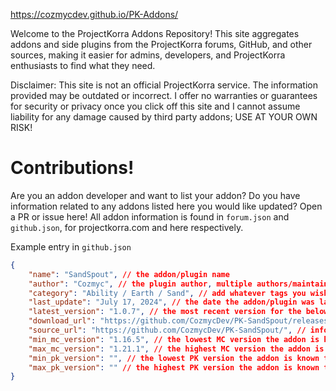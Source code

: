 https://cozmycdev.github.io/PK-Addons/

Welcome to the ProjectKorra Addons Repository! This site aggregates addons and side plugins from the ProjectKorra forums, GitHub, and other sources, making it easier for admins, developers, and ProjectKorra enthusiasts to find what they need.

Disclaimer: This site is not an official ProjectKorra service. The information provided may be outdated or incorrect. I offer no warranties or guarantees for security or privacy once you click off this site and I cannot assume liability for any damage caused by third party addons; USE AT YOUR OWN RISK!

# Contributions!
Are you an addon developer and want to list your addon? 
Do you have information related to any addons listed here you would like updated?
Open a PR or issue here! All addon information is found in `forum.json` and `github.json`, for projectkorra.com and here respectively.

Example entry in `github.json`
```json
{
    "name": "SandSpout", // the addon/plugin name
    "author": "Cozmyc", // the plugin author, multiple authors/maintainers can be listed
    "category": "Ability / Earth / Sand", // add whatever tags you wish! makes it easier to find
    "last_update": "July 17, 2024", // the date the addon/plugin was last updated, it should be in this format for sorting
    "latest_version": "1.0.7", // the most recent version for the below links
    "download_url": "https://github.com/CozmycDev/PK-SandSpout/releases", // download page for the addon
    "source_url": "https://github.com/CozmycDev/PK-SandSpout/", // information page for the addon
    "min_mc_version": "1.16.5", // the lowest MC version the addon is known to support
    "max_mc_version": "1.21.1", // the highest MC version the addon is known to support
    "min_pk_version": "", // the lowest PK version the addon is known to support
    "max_pk_version": "" // the highest PK version the addon is known to support
}
```
